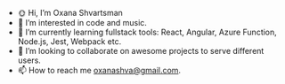 - 🌞 Hi, I’m Oxana Shvartsman
- 👀 I’m interested in code and music.
- 🧲 I’m currently learning fullstack tools: React, Angular, Azure Function, Node.js, Jest, Webpack etc.
- 💞️ I’m looking to collaborate on awesome projects to serve different users.
- 📫 How to reach me [oxanashva@gmail.com](mailto:oxanashva@gmail.com).

<!---
displaygreat/displaygreat is a ✨ special ✨ repository because its `README.md` (this file) appears on your GitHub profile.
You can click the Preview link to take a look at your changes.
--->
